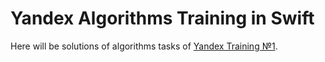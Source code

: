#  Yandex Algorithms Training in Swift

Here will be solutions of algorithms tasks of [Yandex Training №1](https://yandex.ru/yaintern/algorithm-training_1).


